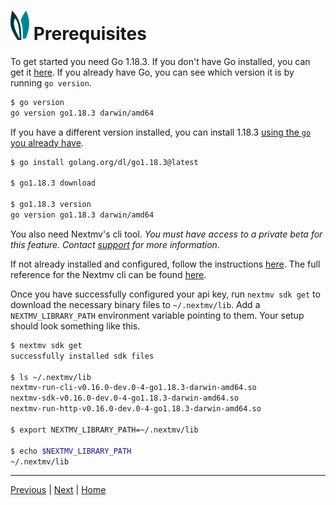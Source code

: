 # ![ears](../img/ears.png) Prerequisites

To get started you need Go 1.18.3. If you don't have Go installed, you can get
it [here][download]. If you already have Go, you can see which version it is by
running `go version`.

```bash
$ go version
go version go1.18.3 darwin/amd64
```

If you have a different version installed, you can install 1.18.3 [using the
`go` you already have][manage].

```bash
$ go install golang.org/dl/go1.18.3@latest

$ go1.18.3 download

$ go1.18.3 version
go version go1.18.3 darwin/amd64
```

You also need Nextmv's cli tool. _You must have access to a private beta for
this feature. Contact [support][support] for more information_.

If not already installed and configured, follow the instructions
[here][cli-install]. The full reference for the Nextmv cli can be found
[here][cli-reference].

Once you have successfully configured your api key, run `nextmv sdk get` to
download the necessary binary files to `~/.nextmv/lib`. Add a
`NEXTMV_LIBRARY_PATH` environment variable pointing to them. Your setup should
look something like this.

```bash
$ nextmv sdk get
successfully installed sdk files

$ ls ~/.nextmv/lib
nextmv-run-cli-v0.16.0-dev.0-4-go1.18.3-darwin-amd64.so        
nextmv-sdk-v0.16.0-dev.0-4-go1.18.3-darwin-amd64.so
nextmv-run-http-v0.16.0-dev.0-4-go1.18.3-darwin-amd64.so

$ export NEXTMV_LIBRARY_PATH=~/.nextmv/lib

$ echo $NEXTMV_LIBRARY_PATH
~/.nextmv/lib
```

---

[Previous][previous] | [Next][next] | [Home][home]

[previous]: ../README.md
[next]: ./taking-the-tour.md
[home]: ../README.md
[download]: https://go.dev/dl/
[manage]:   https://go.dev/doc/manage-install
[cli-install]: https://cloud.nextmv.io/cli
[cli-reference]: https://docs.nextmv.io/cli/get-started
[support]: https://nextmv.io/contact
